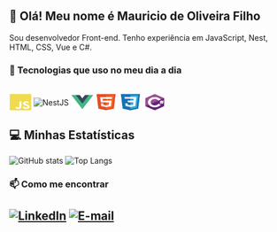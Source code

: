 ## 👋 Olá! Meu nome é Mauricio de Oliveira Filho

Sou desenvolvedor Front-end. Tenho experiência em JavaScript, Nest, HTML, CSS, Vue e C#.

### 🚀 Tecnologias que uso no meu dia a dia
<div style="display: inline_block"><br>
  <img align="center" alt="Mauricio-Js" height="30" width="40" src="https://raw.githubusercontent.com/devicons/devicon/master/icons/javascript/javascript-plain.svg">
  <img align="center" alt="NestJS" height="30" width="40" src="https://nestjs.com/img/logo-small.svg">
  <img align="center" alt="Mauricio-Vue" height="30" width="40" src="https://raw.githubusercontent.com/devicons/devicon/master/icons/vuejs/vuejs-original.svg">
  <img align="center" alt="Mauricio-HTML" height="30" width="40" src="https://raw.githubusercontent.com/devicons/devicon/master/icons/html5/html5-original.svg">
  <img align="center" alt="Mauricio-CSS" height="30" width="40" src="https://raw.githubusercontent.com/devicons/devicon/master/icons/css3/css3-original.svg">
  <img align="center" alt="Mauricio-Csharp" height="30" width="40" src="https://raw.githubusercontent.com/devicons/devicon/master/icons/csharp/csharp-original.svg">
</div>

## 💻 Minhas Estatísticas

![GitHub stats](https://github-readme-stats-zwu9.vercel.app/api?username=MauricioOliveira-Git&show_icons=true&count_private=true&theme=radical)
![Top Langs](https://github-readme-stats-zwu9.vercel.app/api/top-langs/?username=MauricioOliveira-Git&layout=compact)

### 📫 Como me encontrar

[![LinkedIn](https://img.shields.io/badge/-LinkedIn-blue?style=flat-square&logo=linkedin&logoColor=white&link=https://www.linkedin.com/in/mauriciolveira-filho/)](https://www.linkedin.com/in/mauriciolveira-filho/)
[![E-mail](https://img.shields.io/badge/-Email-red?style=flat-square&logo=gmail&logoColor=white&link=mailto:mauricioliveirafilho10@gmail.com)](mailto:mauricioliveirafilho10@gmail.com)
---
